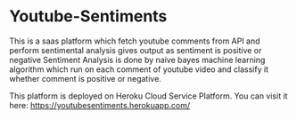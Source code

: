 # Youtube-Sentiments
This is a saas platform which fetch youtube comments from API and perform sentimental analysis gives output as sentiment is positive or negative
Sentiment Analysis is done by naive bayes machine learning algorithm which run on each comment of youtube video and classify it whether 
comment is positive or negative.

This platform is deployed on Heroku Cloud Service Platform. You can visit it here:
https://youtubesentiments.herokuapp.com/
